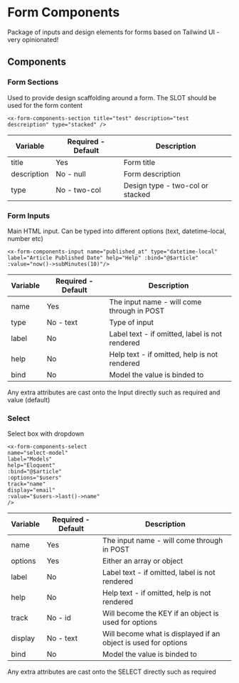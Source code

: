 # Form Components

Package of inputs and design elements for forms based on Tailwind UI - very opinionated!

## Components

### Form Sections

Used to provide design scaffolding around a form. The SLOT should be used for the form content

`<x-form-components-section title="test" description="test descreiption" type="stacked" />`

| Variable    | Required - Default | Description                      |
| ----------- | ------------------ | -------------------------------- |
| title       | Yes                | Form title                       |
| description | No - null          | Form description                 |
| type        | No - two-col       | Design type - two-col or stacked |

### Form Inputs

Main HTML input. Can be typed into different options (text, datetime-local, number etc)

`<x-form-components-input name="published_at" type="datetime-local" label="Article Published Date" help="Help" :bind="@$article" :value="now()->subMinutes(10)"/>`

| Variable | Required - Default | Description                                    |
| -------- | ------------------ | ---------------------------------------------- |
| name     | Yes                | The input name - will come through in POST     |
| type     | No - text          | Type of input                                  |
| label    | No                 | Label text - if omitted, label is not rendered |
| help     | No                 | Help text - if omitted, help is not rendered   |
| bind     | No                 | Model the value is binded to                   |

Any extra attributes are cast onto the Input directly such as required and value (default)

### Select

Select box with dropdown

```
<x-form-components-select
name="select-model"
label="Models"
help="Eloquent"
:bind="@$article"
:options="$users"
track="name"
display="email"
:value="$users->last()->name"
/>
```

| Variable | Required - Default | Description                                                    |
| -------- | ------------------ | -------------------------------------------------------------- |
| name     | Yes                | The input name - will come through in POST                     |
| options  | Yes                | Either an array or object                                      |
| label    | No                 | Label text - if omitted, label is not rendered                 |
| help     | No                 | Help text - if omitted, help is not rendered                   |
| track    | No - id            | Will become the KEY if an object is used for options           |
| display  | No - text          | Will become what is displayed if an object is used for options |
| bind     | No                 | Model the value is binded to                                   |

Any extra attributes are cast onto the SELECT directly such as required
